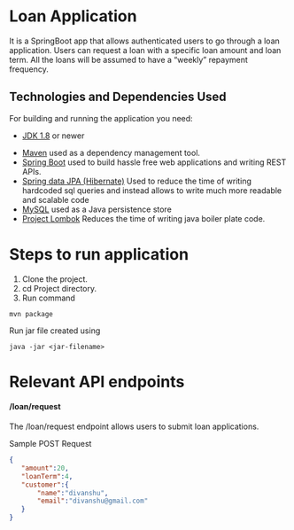 # Loan Application
It is a SpringBoot app that allows authenticated users to go through a loan application. Users can request a loan with a specific loan amount and loan term. All the loans will be assumed to have a “weekly” repayment frequency.

## Technologies and Dependencies Used
For building and running the application you need:
- [JDK 1.8](http://www.oracle.com/technetwork/java/javase/downloads/jdk8-downloads-2133151.html) or newer
* [Maven](https://maven.apache.org/) used as a dependency management tool.
* [Spring Boot](https://spring.io/projects/spring-boot) used to build hassle free web applications and writing REST APIs.
* [Spring data JPA (Hibernate)](https://hibernate.org/) Used to reduce the time of writing hardcoded sql queries and instead allows to write much more readable and scalable code 
* [MySQL](https://www.mysql.com/) used as a Java persistence store
* [Project Lombok](https://projectlombok.org/) Reduces the time  of writing java boiler plate code.


# Steps to run application
1. Clone the project.
2. cd Project directory.
3. Run command 


```code
mvn package
```

Run jar file created using 

```code
java -jar <jar-filename>

```

# Relevant API endpoints
#### /loan/request
The /loan/request endpoint allows users to submit loan applications.

Sample POST Request
```json
{
   "amount":20,
   "loanTerm":4,
   "customer":{
       "name":"divanshu",
       "email":"divanshu@gmail.com"
   }
}

```
